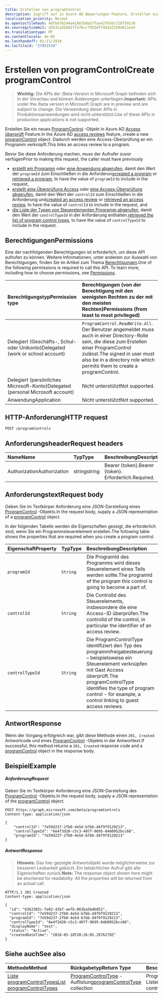 ```yaml
---
title: Erstellen von programControl
description: Zugriff auf in Azure AD Bewertungen Feature, Erstellen eines neuen ProgramControl-Objekts.  Dadurch werden eine Access-Überprüfung an ein Programm verknüpft.
localization_priority: Normal
ms.openlocfilehash: 4dfbb76244a41867b8a57faa42f63dc728f59136
ms.sourcegitcommit: d2b3ca32602ffa76cc7925d7f4d1e2258e611ea5
ms.translationtype: MT
ms.contentlocale: de-DE
ms.lasthandoff: 01/11/2019
ms.locfileid: "27851534"
---
```

# <a name="create-programcontrol"></a><span data-ttu-id="90a6a-104">Erstellen von programControl</span><span class="sxs-lookup"><span data-stu-id="90a6a-104">Create programControl</span></span>

> <span data-ttu-id="90a6a-105">**Wichtig:** Die APIs der /Beta-Version in Microsoft Graph befinden sich in der Vorschau und können Änderungen unterliegen.</span><span class="sxs-lookup"><span data-stu-id="90a6a-105">**Important:** APIs under the /beta version in Microsoft Graph are in preview and are subject to change.</span></span> <span data-ttu-id="90a6a-106">Die Verwendung dieser APIs in Produktionsanwendungen wird nicht unterstützt.</span><span class="sxs-lookup"><span data-stu-id="90a6a-106">Use of these APIs in production applications is not supported.</span></span>

<span data-ttu-id="90a6a-107">Erstellen Sie ein neues [ProgramControl](../resources/programcontrol.md) -Objekt in Azure AD [Access überprüft](../resources/accessreviews-root.md) Feature.</span><span class="sxs-lookup"><span data-stu-id="90a6a-107">In the Azure AD [access reviews](../resources/accessreviews-root.md) feature, create a new [programControl](../resources/programcontrol.md) object.</span></span>  <span data-ttu-id="90a6a-108">Dadurch werden eine Access-Überprüfung an ein Programm verknüpft.</span><span class="sxs-lookup"><span data-stu-id="90a6a-108">This links an access review to a program.</span></span>

<span data-ttu-id="90a6a-109">Bevor Sie diese Anforderung machen, muss der Aufrufer zuvor verfügen</span><span class="sxs-lookup"><span data-stu-id="90a6a-109">Prior to making this request, the caller must have previously</span></span>

 - <span data-ttu-id="90a6a-110">[erstellt ein Programm](program-create.md) oder [eine Anwendung abgerufen](program-list.md), damit den Wert der `programId` zum Einschließen in die Anforderung</span><span class="sxs-lookup"><span data-stu-id="90a6a-110">[created a program](program-create.md) or [retrieved a program](program-list.md), to have the value of `programId` to include in the request,</span></span>
 - <span data-ttu-id="90a6a-111">[erstellt eine Überprüfung Access](accessreview-create.md) oder [eine Access-Überprüfung abgerufen](accessreview-get.md), damit den Wert der `controlId` zum Einschließen in die Anforderung und</span><span class="sxs-lookup"><span data-stu-id="90a6a-111">[created an access review](accessreview-create.md) or [retrieved an access review](accessreview-get.md), to have the value of `controlId` to include in the request, and</span></span>
 - <span data-ttu-id="90a6a-112">[die Liste der Typen von Steuerelementen Programm abgerufen](programcontroltype-list.md), damit den Wert der `controlTypeId` in der Anforderung enthalten.</span><span class="sxs-lookup"><span data-stu-id="90a6a-112">[retrieved the list of program control types](programcontroltype-list.md), to have the value of `controlTypeId` to include in the request.</span></span>


## <a name="permissions"></a><span data-ttu-id="90a6a-113">Berechtigungen</span><span class="sxs-lookup"><span data-stu-id="90a6a-113">Permissions</span></span>
<span data-ttu-id="90a6a-p104">Eine der nachfolgenden Berechtigungen ist erforderlich, um diese API aufrufen zu können. Weitere Informationen, unter anderem zur Auswahl von Berechtigungen, finden Sie im Artikel zum Thema [Berechtigungen](/graph/permissions-reference).</span><span class="sxs-lookup"><span data-stu-id="90a6a-p104">One of the following permissions is required to call this API. To learn more, including how to choose permissions, see [Permissions](/graph/permissions-reference).</span></span>

|<span data-ttu-id="90a6a-116">Berechtigungstyp</span><span class="sxs-lookup"><span data-stu-id="90a6a-116">Permission type</span></span>                        | <span data-ttu-id="90a6a-117">Berechtigungen (von der Berechtigung mit den wenigsten Rechten zu der mit den meisten Rechten)</span><span class="sxs-lookup"><span data-stu-id="90a6a-117">Permissions (from least to most privileged)</span></span>              |
|:--------------------------------------|:---------------------------------------------------------|
|<span data-ttu-id="90a6a-118">Delegiert (Geschäfts-, Schul- oder Unikonto)</span><span class="sxs-lookup"><span data-stu-id="90a6a-118">Delegated (work or school account)</span></span>     | <span data-ttu-id="90a6a-119">`ProgramControl.ReadWrite.All`.</span><span class="sxs-lookup"><span data-stu-id="90a6a-119"></span></span>  <span data-ttu-id="90a6a-120">Der Benutzer angemeldet muss auch in einer Directory-Rolle sein, die diese zum Erstellen einer ProgramControl zulässt.</span><span class="sxs-lookup"><span data-stu-id="90a6a-120">The signed in user must also be in a directory role which permits them to create a programControl.</span></span> |
|<span data-ttu-id="90a6a-121">Delegiert (persönliches Microsoft-Konto)</span><span class="sxs-lookup"><span data-stu-id="90a6a-121">Delegated (personal Microsoft account)</span></span> | <span data-ttu-id="90a6a-122">Nicht unterstützt</span><span class="sxs-lookup"><span data-stu-id="90a6a-122">Not supported.</span></span> |
|<span data-ttu-id="90a6a-123">Anwendung</span><span class="sxs-lookup"><span data-stu-id="90a6a-123">Application</span></span>                            | <span data-ttu-id="90a6a-124">Nicht unterstützt</span><span class="sxs-lookup"><span data-stu-id="90a6a-124">Not supported.</span></span> |

## <a name="http-request"></a><span data-ttu-id="90a6a-125">HTTP-Anforderung</span><span class="sxs-lookup"><span data-stu-id="90a6a-125">HTTP request</span></span>
<!-- { "blockType": "ignored" } -->
```http
POST /programControls
```
## <a name="request-headers"></a><span data-ttu-id="90a6a-126">Anforderungsheader</span><span class="sxs-lookup"><span data-stu-id="90a6a-126">Request headers</span></span>
| <span data-ttu-id="90a6a-127">Name</span><span class="sxs-lookup"><span data-stu-id="90a6a-127">Name</span></span>         | <span data-ttu-id="90a6a-128">Typ</span><span class="sxs-lookup"><span data-stu-id="90a6a-128">Type</span></span>        | <span data-ttu-id="90a6a-129">Beschreibung</span><span class="sxs-lookup"><span data-stu-id="90a6a-129">Description</span></span> |
|:-------------|:------------|:------------|
| <span data-ttu-id="90a6a-130">Authorization</span><span class="sxs-lookup"><span data-stu-id="90a6a-130">Authorization</span></span> | <span data-ttu-id="90a6a-131">string</span><span class="sxs-lookup"><span data-stu-id="90a6a-131">string</span></span> | <span data-ttu-id="90a6a-132">Bearer \{token\}.</span><span class="sxs-lookup"><span data-stu-id="90a6a-132">Bearer \{token\}.</span></span> <span data-ttu-id="90a6a-133">Erforderlich.</span><span class="sxs-lookup"><span data-stu-id="90a6a-133">Required.</span></span> |

## <a name="request-body"></a><span data-ttu-id="90a6a-134">Anforderungstext</span><span class="sxs-lookup"><span data-stu-id="90a6a-134">Request body</span></span>
<span data-ttu-id="90a6a-135">Geben Sie im Textkörper Anforderung eine JSON-Darstellung eines [ProgramControl](../resources/programcontrol.md) -Objekts.</span><span class="sxs-lookup"><span data-stu-id="90a6a-135">In the request body, supply a JSON representation of a [programControl](../resources/programcontrol.md) object.</span></span>

<span data-ttu-id="90a6a-136">In der folgenden Tabelle werden die Eigenschaften gezeigt, die erforderlich sind, wenn Sie ein Programmsteuerelement erstellen.</span><span class="sxs-lookup"><span data-stu-id="90a6a-136">The following table shows the properties that are required when you create a program control.</span></span>

| <span data-ttu-id="90a6a-137">Eigenschaft</span><span class="sxs-lookup"><span data-stu-id="90a6a-137">Property</span></span>     | <span data-ttu-id="90a6a-138">Typ</span><span class="sxs-lookup"><span data-stu-id="90a6a-138">Type</span></span>        | <span data-ttu-id="90a6a-139">Beschreibung</span><span class="sxs-lookup"><span data-stu-id="90a6a-139">Description</span></span> |
|:-------------|:------------|:------------|
| `programId`              |`String`                | <span data-ttu-id="90a6a-140">Die ProgramId des Programms wird dieses Steuerelement eines Teils werden sollte.</span><span class="sxs-lookup"><span data-stu-id="90a6a-140">The programId of the program this control is going to become a part of.</span></span>                             |
| `controlId`              |`String`                | <span data-ttu-id="90a6a-141">Die ControlId des Steuerelements, insbesondere die eine Access-ID überprüfen.</span><span class="sxs-lookup"><span data-stu-id="90a6a-141">The controlId of the control, in particular the identifier of an access review.</span></span>                                                |
| `controlTypeId`          |`String`                | <span data-ttu-id="90a6a-142">Die ProgramControlType identifiziert den Typ des programmfreigabesteuerung – beispielsweise ein Steuerelement verknüpfen mit Gast Access überprüft.</span><span class="sxs-lookup"><span data-stu-id="90a6a-142">The programControlType identifies the type of program control - for example, a control linking to guest access reviews.</span></span> |

## <a name="response"></a><span data-ttu-id="90a6a-143">Antwort</span><span class="sxs-lookup"><span data-stu-id="90a6a-143">Response</span></span>
<span data-ttu-id="90a6a-144">Wenn der Vorgang erfolgreich war, gibt diese Methode einen `201, Created` Antwortcode und eines [ProgramControl](../resources/programcontrol.md) -Objekts in der Antworttext.</span><span class="sxs-lookup"><span data-stu-id="90a6a-144">If successful, this method returns a `201, Created` response code and a [programControl](../resources/programcontrol.md) object in the response body.</span></span>


## <a name="example"></a><span data-ttu-id="90a6a-145">Beispiel</span><span class="sxs-lookup"><span data-stu-id="90a6a-145">Example</span></span>
##### <a name="request"></a><span data-ttu-id="90a6a-146">Anforderung</span><span class="sxs-lookup"><span data-stu-id="90a6a-146">Request</span></span>
<span data-ttu-id="90a6a-147">Geben Sie im Textkörper Anforderung eine JSON-Darstellung des [ProgramControl](../resources/programcontrol.md) -Objekts.</span><span class="sxs-lookup"><span data-stu-id="90a6a-147">In the request body, supply a JSON representation of the [programControl](../resources/programcontrol.md) object.</span></span>

<!-- {
  "blockType": "request",
  "name": "create_programControl_from_programControls"
}-->
```http
POST https://graph.microsoft.com/beta/programControls
Content-type: application/json

{
    "controlId": "7e59d237-2fb0-4e5d-b7bb-d4f9f9129213",
    "controlTypeId": "6e4f3d20-c5c3-407f-9695-8460952bcc68",
    "programId": "7e59d237-2fb0-4e5d-b7bb-d4f9f9129213"
}
```

##### <a name="response"></a><span data-ttu-id="90a6a-148">Antwort</span><span class="sxs-lookup"><span data-stu-id="90a6a-148">Response</span></span>
><span data-ttu-id="90a6a-p107">**Hinweis:** Das hier gezeigte Antwortobjekt wurde möglicherweise zur besseren Lesbarkeit gekürzt. Ein tatsächlicher Aufruf gibt alle Eigenschaften zurück.</span><span class="sxs-lookup"><span data-stu-id="90a6a-p107">**Note:** The response object shown here might be shortened for readability. All the properties will be returned from an actual call.</span></span>
<!-- {
  "blockType": "response",
  "truncated": true,
  "@odata.type": "microsoft.graph.programControl"
} -->
```http
HTTP/1.1 201 Created
Content-type: application/json

{
  "id": "63b2302c-7e62-43b7-aefb-063ba5bdb853",
  "controlId": "7e59d237-2fb0-4e5d-b7bb-d4f9f9129213",
  "programId": "7e59d237-2fb0-4e5d-b7bb-d4f9f9129213",
  "controlTypeId": "6e4f3d20-c5c3-407f-9695-8460952bcc68",
  "displayName": "test",
  "status": "Active",
  "createdDateTime": "2018-05-18T20:26:05.2976279Z"
}
```

## <a name="see-also"></a><span data-ttu-id="90a6a-151">Siehe auch</span><span class="sxs-lookup"><span data-stu-id="90a6a-151">See also</span></span>

| <span data-ttu-id="90a6a-152">Methode</span><span class="sxs-lookup"><span data-stu-id="90a6a-152">Method</span></span>           | <span data-ttu-id="90a6a-153">Rückgabetyp</span><span class="sxs-lookup"><span data-stu-id="90a6a-153">Return Type</span></span>    |<span data-ttu-id="90a6a-154">Beschreibung</span><span class="sxs-lookup"><span data-stu-id="90a6a-154">Description</span></span>|
|:---------------|:--------|:----------|
|[<span data-ttu-id="90a6a-155">Liste programControlTypes</span><span class="sxs-lookup"><span data-stu-id="90a6a-155">List programControlTypes</span></span>](../api/programcontroltype-list.md) | <span data-ttu-id="90a6a-156">[ProgramControlType](../resources/programcontroltype.md) -Auflistung</span><span class="sxs-lookup"><span data-stu-id="90a6a-156">[programControlType](../resources/programcontroltype.md) collection</span></span>| <span data-ttu-id="90a6a-157">Programm Steuerelement Listentypen.</span><span class="sxs-lookup"><span data-stu-id="90a6a-157">List program control types.</span></span> |


<!-- {
  "type": "#page.annotation",
  "description": "Create programControl",
  "keywords": "",
  "section": "documentation",
  "tocPath": ""
}-->
